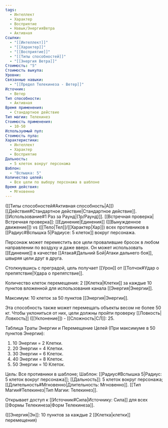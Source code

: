 ```yaml
---
tags:
  - Интеллект
  - Характер
  - Восприятие
  - Навык/ЭнергияВетра
  - Активная
Ссылки:
  - "[[Интеллект]]"
  - "[[Характер]]"
  - "[[Восприятие]]"
  - "[[Типы способностей]]"
  - "[[Энергия Ветра]]"
Стоимость: "5"
Стоимость выкупа: 
Уровни: 
Связанные навыки:
  - "[[Предел Телекинеза - Ветер]]"
Источник:
  - Ветер
Тип способности:
  - Активная
Время применения:
  - Стандартное действие
Тип магии: Телекинез
Стоимость применения:
  - 10-50
Используемый пул: 
Стоимость пула: 
Характеристики:
  - Интеллект
  - Характер
  - Восприятие
Дальность:
  - 5 клеток вокруг персонажа
Шаблон:
  - "Вспышка: 5"
Количество целей:
  - Все цели по выбору персонажа в шаблоне
Время действия:
  - Мгновенно
---
```

([[Типы способностей#Активная способность|А]]) [[Действия#Стандартное действие|Стандартное действие]]. [[Использование#1 Раз за Раунд|(1р/Раунд)]]. [[Встречная проверка|Встречная проверка]]: [[Единение|Единения]] ([[Вынужденное движение]]) vs ([[Тело|Тел]]/[[Характер|Хар]]) всех противников в [[Радиус#Вспышка 5|Радиусе: 5 клеток]] вокруг персонажа. 

Персонаж может переместить все цели провалившие бросок в любом направлении по воздуху и даже вверх. Он может использовать [[Единение]] в качестве [[Атака#Дальний Бой|Атаки дальнего боя]], швыряя цели друг в друга.

Столкнувшись с преградой, цель получает [[Урон]] от [[Толчок#Удар о препятствие|Удара о препятствие]].

Количество клеток перемещения: 2 [[Клетка|Клетки]] за каждые 10 пунктов вложенной для использования канала [[Энергия|Энергии]].

Максимум: 10 клеток за 50 пунктов [[Энергия|Энергии]].

Эта способность также может перемещать объекты весом не более 50 кг. Чтобы уклониться от них, цели должны пройти проверку [[Ловкость|Ловкость]] ([[Уклонение]]) - [[Сложность|СЛ]]: 25. 

Таблица Траты Энергии и Перемещение Целей
(При максимуме в 50 пунктов Энергии):

1. 10 Энергии = 2 Клетки.
2. 20 Энергии = 4 Клетки.
3. 30 Энергии = 6 Клеток. 
4. 40 Энергии = 8 Клеток. 
5. 50 Энергии = 10 Клеток. 

Цель: Все противники в шаблоне; Шаблон: [[Радиус#Вспышка 5|Радиус: 5 клеток вокруг персонажа]]; [[Дальность]]: 5 клеток вокруг персонажа; [[Длительность#Мгновенно|Длительность: Мгновенно]]. [[Тип Магии#Телекинез|Тип Магии: Телекинез]]. 

Открывает доступ к [[Источник#Сила|Источнику: Сила]] для всех [[Формы Телекинеза|Форм Телекинеза]].  

([[Энергия|Эн]]: 10 пунктов за каждые 2 [[Клетка|клетки]] перемещения)